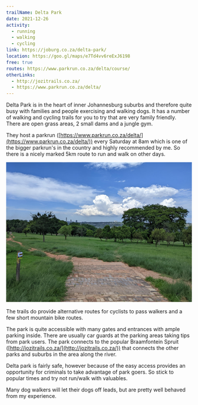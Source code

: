 ```yaml
---
trailName: Delta Park
date: 2021-12-26
activity:
  - running
  - walking
  - cycling
link: https://joburg.co.za/delta-park/
location: https://goo.gl/maps/e7Td4vv6reExJ6198
free: true
routes: https://www.parkrun.co.za/delta/course/
otherLinks:
  - http://jozitrails.co.za/
  - https://www.parkrun.co.za/delta/
---
```


Delta Park is in the heart of inner Johannesburg suburbs and therefore quite busy with families and people exercising and walking dogs. It has a number of walking and cycling trails for you to try that are very family friendly. There are open grass areas, 2 small dams and a jungle gym. 

They host a parkrun ([https://www.parkrun.co.za/delta/](https://www.parkrun.co.za/delta/)) every Saturday at 8am which is one of the bigger parkrun's in the country and highly recommended by me. So there is a nicely marked 5km route to run and walk on other days.

![view from delta park](delta-park.jpg)

The trails do provide alternative routes for cyclists to pass walkers and a few short mountain bike routes. 

The park is quite accessible with many gates and entrances with ample parking inside. There are usually car guards at the parking areas taking tips from park users. The park connects to the popular Braamfontein Spruit ([http://jozitrails.co.za/](http://jozitrails.co.za/)) that connects the other parks and suburbs in the area along the river. 

Delta park is fairly safe, however because of the easy access provides an opportunity for criminals to take advantage of park goers. So stick to popular times and try not run/walk with valuables.

Many dog walkers will let their dogs off leads, but are pretty well behaved from my experience.